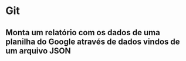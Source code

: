 # Git

<h2>Monta um relatório com os dados de uma planilha do Google através de dados vindos de um arquivo JSON</h2>